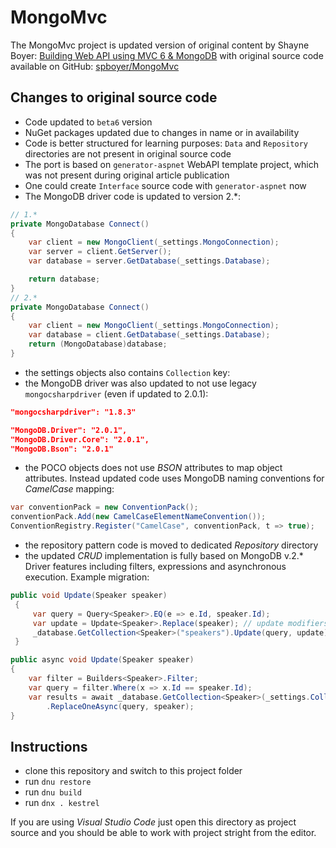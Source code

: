 # MongoMvc

The MongoMvc project is updated version of original content by Shayne Boyer: [Building Web API using MVC 6 & MongoDB](http://tattoocoder.azurewebsites.net/building-vnext-web-api-using-mvc-6-mongodb-azure/) with original source code available on GitHub: [spboyer/MongoMvc](https://github.com/spboyer/mongomvc)

## Changes to original source code

* Code updated to `beta6` version
* NuGet packages updated due to changes in name or in availability
* Code is better structured for learning purposes: `Data` and `Repository` directories are not present in original source code
* The port is based on `generator-aspnet` WebAPI template project, which was not present during original article publication
* One could create `Interface` source code with `generator-aspnet` now
* The MongoDB driver code is updated to version 2.\*:


```csharp
// 1.*
private MongoDatabase Connect()
{
    var client = new MongoClient(_settings.MongoConnection);
    var server = client.GetServer();
    var database = server.GetDatabase(_settings.Database);

    return database;
}
// 2.*
private MongoDatabase Connect()
{
    var client = new MongoClient(_settings.MongoConnection);
    var database = client.GetDatabase(_settings.Database);
    return (MongoDatabase)database;
}
```
* the settings objects also contains `Collection` key:
* the MongoDB driver was also updated to not use legacy `mongocsharpdriver` (even if updated to 2.0.1):

```json
"mongocsharpdriver": "1.8.3"
```
```json
"MongoDB.Driver": "2.0.1",
"MongoDB.Driver.Core": "2.0.1",
"MongoDB.Bson": "2.0.1"
```
* the POCO objects does not use _BSON_ attributes to map object attributes. Instead updated code uses MongoDB naming conventions for _CamelCase_ mapping:

```csharp
var conventionPack = new ConventionPack();
conventionPack.Add(new CamelCaseElementNameConvention());
ConventionRegistry.Register("CamelCase", conventionPack, t => true);
```
* the repository pattern code is moved to dedicated _Repository_ directory
* the updated _CRUD_ implementation is fully based on MongoDB v.2.* Driver features including filters, expressions and asynchronous execution. Example migration:

```csharp
public void Update(Speaker speaker)
 {
     var query = Query<Speaker>.EQ(e => e.Id, speaker.Id);
     var update = Update<Speaker>.Replace(speaker); // update modifiers
     _database.GetCollection<Speaker>("speakers").Update(query, update);
 }
````

```csharp
public async void Update(Speaker speaker)
{
    var filter = Builders<Speaker>.Filter;
    var query = filter.Where(x => x.Id == speaker.Id);
    var results = await _database.GetCollection<Speaker>(_settings.Collection)
        .ReplaceOneAsync(query, speaker);
}
```
## Instructions

* clone this repository and switch to this project folder
* run `dnu restore`
* run `dnu build`
* run `dnx . kestrel`

If you are using _Visual Studio Code_ just open this directory as project source and you should be able to work with project stright from the editor.

